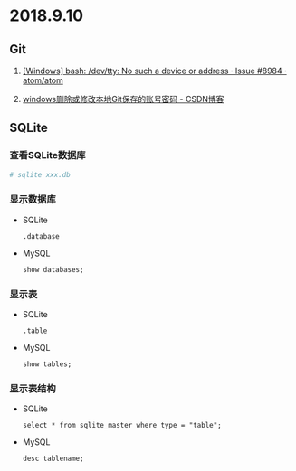 # 2018.9.10

## Git

1. [[Windows] bash: /dev/tty: No such a device or address · Issue #8984 · atom/atom](https://github.com/atom/atom/issues/8984)

2. [windows删除或修改本地Git保存的账号密码 - CSDN博客](https://blog.csdn.net/xudailong_blog/article/details/78798118)

## SQLite

### 查看SQLite数据库

```bash
# sqlite xxx.db
```

### 显示数据库

* SQLite

  ```sqlite
  .database
  ```

* MySQL

  ```mysql
  show databases;
  ```

### 显示表

* SQLite

  ```sqlite
  .table
  ```

* MySQL

  ```mysql
  show tables;
  ```

### 显示表结构

* SQLite

  ```sqlite
  select * from sqlite_master where type = "table";
  ```

* MySQL

  ```mysql
  desc tablename;
  ```


